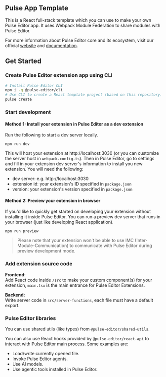 ## Pulse App Template

This is a React full-stack template which you can use to make your own Pulse Editor app. It uses Webpack Module Federation to share modules with Pulse Editor.

For more information about Pulse Editor core and its ecosystem, visit our official [website](https://pulse-editor.com) and [documentation](https://docs.pulse-editor.com).

## Get Started

### Create Pulse Editor extension app using CLI

```bash
# Install Pulse Editor CLI
npm i -g @pulse-editor/cli
# Use CLI to create a React template project (based on this repository)
pulse create
```

### Start development

#### Method 1: Install your extension in Pulse Editor as a dev extension

Run the following to start a dev server locally.

```
npm run dev
```

This will host your extension at http://localhost:3030 (or you can customize the server host in `webpack.config.ts`). Then in Pulse Editor, go to settings and fill in your extension dev server's information to install you new extension. You will need the following:

- dev server: e.g. http://localhost:3030
- extension id: your extension's ID specified in `package.json`
- version: your extension's version specified in `package.json`

#### Method 2: Preview your extension in browser

If you'd like to quickly get started on developing your extension without installing it inside Pulse Editor. You can run a preview dev server that runs in your browser (just like developing React application).

```
npm run preview
```

> Please note that your extension won't be able to use IMC (Inter-Module-Communication) to communicate with Pulse Editor during preview development mode.

### Add extension source code

**Frontend:**  
Add React code inside `/src` to make your custom component(s) for your extension, `main.tsx` is the main entrance for Pulse Editor Extensions.

**Backend:**  
Write server code in `src/server-functions`, each file must have a default export. 

### Pulse Editor libraries

You can use shared utils (like types) from `@pulse-editor/shared-utils`.

You can also use React hooks provided by `@pulse-editor/react-api` to interact with Pulse Editor main process. Some examples are:

- Load/write currently opened file.
- Invoke Pulse Editor agents.
- Use AI models.
- Use agentic tools installed in Pulse Editor.
